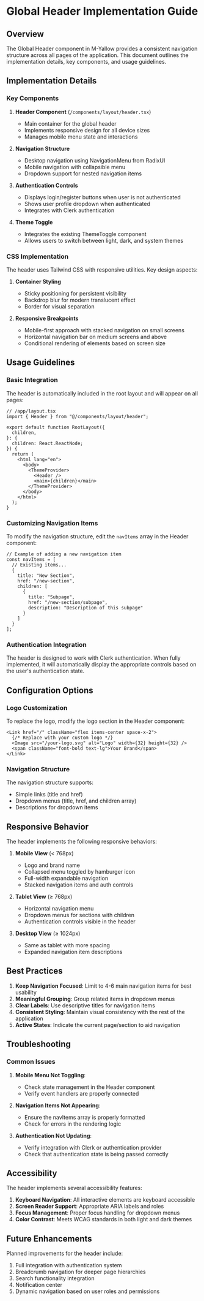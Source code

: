 # Global Header Implementation Guide

## Overview

The Global Header component in M-Yallow provides a consistent navigation structure across all pages of the application. This document outlines the implementation details, key components, and usage guidelines.

## Implementation Details

### Key Components

1. **Header Component** (`/components/layout/header.tsx`)
   - Main container for the global header
   - Implements responsive design for all device sizes
   - Manages mobile menu state and interactions

2. **Navigation Structure**
   - Desktop navigation using NavigationMenu from RadixUI
   - Mobile navigation with collapsible menu
   - Dropdown support for nested navigation items

3. **Authentication Controls**
   - Displays login/register buttons when user is not authenticated
   - Shows user profile dropdown when authenticated
   - Integrates with Clerk authentication

4. **Theme Toggle**
   - Integrates the existing ThemeToggle component
   - Allows users to switch between light, dark, and system themes

### CSS Implementation

The header uses Tailwind CSS with responsive utilities. Key design aspects:

1. **Container Styling**
   - Sticky positioning for persistent visibility
   - Backdrop blur for modern translucent effect
   - Border for visual separation

2. **Responsive Breakpoints**
   - Mobile-first approach with stacked navigation on small screens
   - Horizontal navigation bar on medium screens and above
   - Conditional rendering of elements based on screen size

## Usage Guidelines

### Basic Integration

The header is automatically included in the root layout and will appear on all pages:

```tsx
// /app/layout.tsx
import { Header } from "@/components/layout/header";

export default function RootLayout({
  children,
}: {
  children: React.ReactNode;
}) {
  return (
    <html lang="en">
      <body>
        <ThemeProvider>
          <Header />
          <main>{children}</main>
        </ThemeProvider>
      </body>
    </html>
  );
}
```

### Customizing Navigation Items

To modify the navigation structure, edit the `navItems` array in the Header component:

```tsx
// Example of adding a new navigation item
const navItems = [
  // Existing items...
  {
    title: "New Section",
    href: "/new-section",
    children: [
      {
        title: "Subpage",
        href: "/new-section/subpage",
        description: "Description of this subpage"
      }
    ]
  }
];
```

### Authentication Integration

The header is designed to work with Clerk authentication. When fully implemented, it will automatically display the appropriate controls based on the user's authentication state.

## Configuration Options

### Logo Customization

To replace the logo, modify the logo section in the Header component:

```tsx
<Link href="/" className="flex items-center space-x-2">
  {/* Replace with your custom logo */}
  <Image src="/your-logo.svg" alt="Logo" width={32} height={32} />
  <span className="font-bold text-lg">Your Brand</span>
</Link>
```

### Navigation Structure

The navigation structure supports:
- Simple links (title and href)
- Dropdown menus (title, href, and children array)
- Descriptions for dropdown items

## Responsive Behavior

The header implements the following responsive behaviors:

1. **Mobile View** (< 768px)
   - Logo and brand name
   - Collapsed menu toggled by hamburger icon
   - Full-width expandable navigation
   - Stacked navigation items and auth controls

2. **Tablet View** (≥ 768px)
   - Horizontal navigation menu
   - Dropdown menus for sections with children
   - Authentication controls visible in the header

3. **Desktop View** (≥ 1024px)
   - Same as tablet with more spacing
   - Expanded navigation item descriptions

## Best Practices

1. **Keep Navigation Focused**: Limit to 4-6 main navigation items for best usability
2. **Meaningful Grouping**: Group related items in dropdown menus
3. **Clear Labels**: Use descriptive titles for navigation items
4. **Consistent Styling**: Maintain visual consistency with the rest of the application
5. **Active States**: Indicate the current page/section to aid navigation

## Troubleshooting

### Common Issues

1. **Mobile Menu Not Toggling**:
   - Check state management in the Header component
   - Verify event handlers are properly connected

2. **Navigation Items Not Appearing**:
   - Ensure the navItems array is properly formatted
   - Check for errors in the rendering logic

3. **Authentication Not Updating**:
   - Verify integration with Clerk or authentication provider
   - Check that authentication state is being passed correctly

## Accessibility

The header implements several accessibility features:

1. **Keyboard Navigation**: All interactive elements are keyboard accessible
2. **Screen Reader Support**: Appropriate ARIA labels and roles
3. **Focus Management**: Proper focus handling for dropdown menus
4. **Color Contrast**: Meets WCAG standards in both light and dark themes

## Future Enhancements

Planned improvements for the header include:

1. Full integration with authentication system
2. Breadcrumb navigation for deeper page hierarchies
3. Search functionality integration
4. Notification center
5. Dynamic navigation based on user roles and permissions
